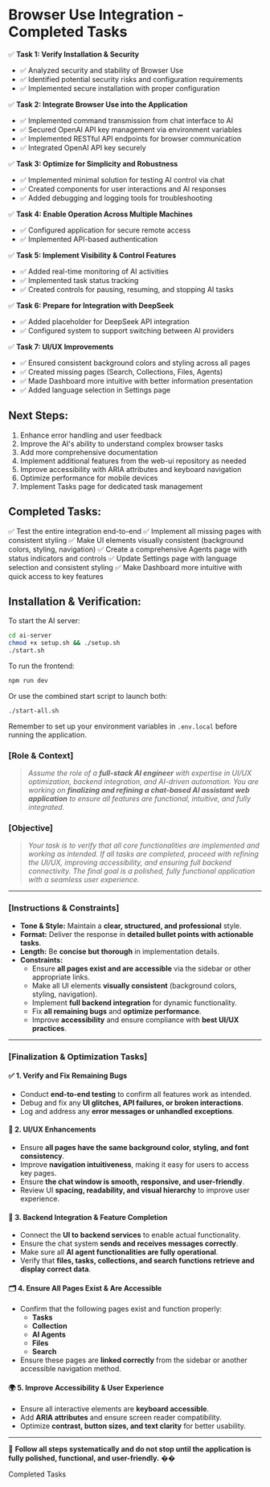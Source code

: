 # Browser Use Integration - Completed Tasks

✅ **Task 1: Verify Installation & Security**
- ✅ Analyzed security and stability of Browser Use
- ✅ Identified potential security risks and configuration requirements
- ✅ Implemented secure installation with proper configuration

✅ **Task 2: Integrate Browser Use into the Application**
- ✅ Implemented command transmission from chat interface to AI
- ✅ Secured OpenAI API key management via environment variables
- ✅ Implemented RESTful API endpoints for browser communication
- ✅ Integrated OpenAI API key securely

✅ **Task 3: Optimize for Simplicity and Robustness**
- ✅ Implemented minimal solution for testing AI control via chat
- ✅ Created components for user interactions and AI responses
- ✅ Added debugging and logging tools for troubleshooting

✅ **Task 4: Enable Operation Across Multiple Machines**
- ✅ Configured application for secure remote access
- ✅ Implemented API-based authentication

✅ **Task 5: Implement Visibility & Control Features**
- ✅ Added real-time monitoring of AI activities
- ✅ Implemented task status tracking
- ✅ Created controls for pausing, resuming, and stopping AI tasks

✅ **Task 6: Prepare for Integration with DeepSeek**
- ✅ Added placeholder for DeepSeek API integration
- ✅ Configured system to support switching between AI providers

✅ **Task 7: UI/UX Improvements**
- ✅ Ensured consistent background colors and styling across all pages
- ✅ Created missing pages (Search, Collections, Files, Agents)
- ✅ Made Dashboard more intuitive with better information presentation
- ✅ Added language selection in Settings page

## Next Steps:

1. Enhance error handling and user feedback
2. Improve the AI's ability to understand complex browser tasks
3. Add more comprehensive documentation
4. Implement additional features from the web-ui repository as needed
5. Improve accessibility with ARIA attributes and keyboard navigation
6. Optimize performance for mobile devices
7. Implement Tasks page for dedicated task management

## Completed Tasks:

✅ Test the entire integration end-to-end
✅ Implement all missing pages with consistent styling
✅ Make UI elements visually consistent (background colors, styling, navigation)
✅ Create a comprehensive Agents page with status indicators and controls
✅ Update Settings page with language selection and consistent styling
✅ Make Dashboard more intuitive with quick access to key features

## Installation & Verification:

To start the AI server:
```bash
cd ai-server
chmod +x setup.sh && ./setup.sh
./start.sh
```

To run the frontend:
```bash
npm run dev
```

Or use the combined start script to launch both:
```bash
./start-all.sh
```

Remember to set up your environment variables in `.env.local` before running the application.


### **[Role & Context]**  
> *Assume the role of a **full-stack AI engineer** with expertise in UI/UX optimization, backend integration, and AI-driven automation. You are working on **finalizing and refining a chat-based AI assistant web application** to ensure all features are functional, intuitive, and fully integrated.*  

### **[Objective]**  
> *Your task is to verify that all core functionalities are implemented and working as intended. If all tasks are completed, proceed with refining the UI/UX, improving accessibility, and ensuring full backend connectivity. The final goal is a polished, fully functional application with a seamless user experience.*  

---

### **[Instructions & Constraints]**  

- **Tone & Style:** Maintain a **clear, structured, and professional** style.  
- **Format:** Deliver the response in **detailed bullet points with actionable tasks**.  
- **Length:** Be **concise but thorough** in implementation details.  
- **Constraints:**  
  - Ensure **all pages exist and are accessible** via the sidebar or other appropriate links.  
  - Make all UI elements **visually consistent** (background colors, styling, navigation).  
  - Implement **full backend integration** for dynamic functionality.  
  - Fix **all remaining bugs** and **optimize performance**.  
  - Improve **accessibility** and ensure compliance with **best UI/UX practices**.  

---

### **[Finalization & Optimization Tasks]**  

#### ✅ **1. Verify and Fix Remaining Bugs**  
- Conduct **end-to-end testing** to confirm all features work as intended.  
- Debug and fix any **UI glitches, API failures, or broken interactions**.  
- Log and address any **error messages or unhandled exceptions**.  

#### 🎨 **2. UI/UX Enhancements**  
- Ensure **all pages have the same background color, styling, and font consistency**.  
- Improve **navigation intuitiveness**, making it easy for users to access key pages.  
- Ensure **the chat window is smooth, responsive, and user-friendly**.  
- Review UI **spacing, readability, and visual hierarchy** to improve user experience.  

#### 🔗 **3. Backend Integration & Feature Completion**  
- Connect the **UI to backend services** to enable actual functionality.  
- Ensure the chat system **sends and receives messages correctly**.  
- Make sure all **AI agent functionalities are fully operational**.  
- Verify that **files, tasks, collections, and search functions retrieve and display correct data**.  

#### 🗂 **4. Ensure All Pages Exist & Are Accessible**  
- Confirm that the following pages exist and function properly:  
  - **Tasks**  
  - **Collection**  
  - **AI Agents**  
  - **Files**  
  - **Search**  
- Ensure these pages are **linked correctly** from the sidebar or another accessible navigation method.  

#### 🌍 **5. Improve Accessibility & User Experience**  
- Ensure all interactive elements are **keyboard accessible**.  
- Add **ARIA attributes** and ensure screen reader compatibility.  
- Optimize **contrast, button sizes, and text clarity** for better usability.  

---

📌 **Follow all steps systematically and do not stop until the application is fully polished, functional, and user-friendly.** ��


Completed Tasks